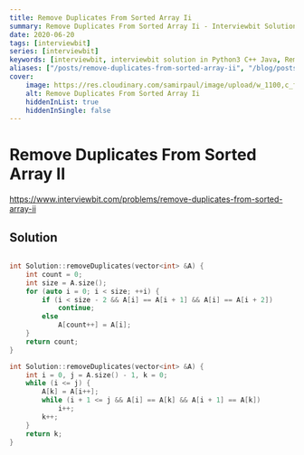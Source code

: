 ```yaml
---
title: Remove Duplicates From Sorted Array Ii
summary: Remove Duplicates From Sorted Array Ii - Interviewbit Solution Explained
date: 2020-06-20
tags: [interviewbit]
series: [interviewbit]
keywords: [interviewbit, interviewbit solution in Python3 C++ Java, Remove Duplicates From Sorted Array Ii solution]
aliases: ["/posts/remove-duplicates-from-sorted-array-ii", "/blog/posts/remove-duplicates-from-sorted-array-ii", "/remove-duplicates-from-sorted-array-ii"]
cover:
    image: https://res.cloudinary.com/samirpaul/image/upload/w_1100,c_fit,co_rgb:FFFFFF,l_text:Arial_70_bold:Remove Duplicates From Sorted Array Ii - Solution Explained/problem-solving.webp
    alt: Remove Duplicates From Sorted Array Ii
    hiddenInList: true
    hiddenInSingle: false
---
```


# Remove Duplicates From Sorted Array II

https://www.interviewbit.com/problems/remove-duplicates-from-sorted-array-ii


## Solution

```cpp

int Solution::removeDuplicates(vector<int> &A) {
    int count = 0;
    int size = A.size();
    for (auto i = 0; i < size; ++i) {
        if (i < size - 2 && A[i] == A[i + 1] && A[i] == A[i + 2])
            continue;
        else
            A[count++] = A[i];
    }
    return count;
}

int Solution::removeDuplicates(vector<int> &A) {
    int i = 0, j = A.size() - 1, k = 0;
    while (i <= j) {
        A[k] = A[i++];
        while (i + 1 <= j && A[i] == A[k] && A[i + 1] == A[k])
            i++;
        k++;
    }
    return k;
}
```